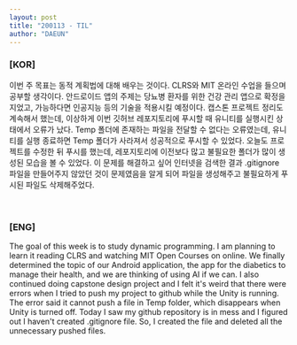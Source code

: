 ```yaml
---
layout: post
title: "200113 - TIL"
author: "DAEUN"
---
```


### [KOR]
이번 주 목표는 동적 계획법에 대해 배우는 것이다. CLRS와 MIT 온라인 수업을 들으며 공부할 생각이다. 안드로이드 앱의 주제는 당뇨병 환자를 위한 건강 관리 앱으로 확정을 지었고, 가능하다면 인공지능 등의 기술을 적용시킬 예정이다. 캡스톤 프로젝트 정리도 계속해서 했는데, 이상하게 이번 깃허브 레포지토리에 푸시할 때 유니티를 실행시킨 상태에서 오류가 났다. Temp 폴더에 존재하는 파일을 전달할 수 없다는 오류였는데, 유니티를 실행 종료하면 Temp 폴더가 사라져서 성공적으로 푸시할 수 있었다. 오늘도 프로젝트를 수정한 뒤 푸시를 했는데, 레포지토리에 이전보다 많고 불필요한 폴더가 많이 생성된 모습을 볼 수 있었다. 이 문제를 해결하고 싶어 인터넷을 검색한 결과 .gitignore 파일을 만들어주지 않았던 것이 문제였음을 알게 되어 파일을 생성해주고 불필요하게 푸시된 파일도 삭제해주었다.
<br><br><br>
### [ENG]
The goal of this week is to study dynamic programming. I am planning to learn it reading CLRS and watching MIT Open Courses on online. We finally determined the topic of our Android application, the app for the diabetics to manage their health, and we are thinking of using AI if we can. I also continued doing capstone design project and I felt it's weird that there were errors when I tried to push my project to github while the Unity is running. The error said it cannot push a file in Temp folder, which disappears when Unity is turned off. Today I saw my github repository is in mess and I figured out I haven't created .gitignore file. So, I created the file and deleted all the unnecessary pushed files.